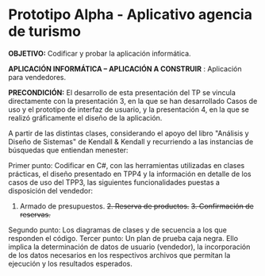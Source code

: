 # Prototipo Alpha - Aplicativo agencia de turismo

**OBJETIVO:** Codificar y probar la aplicación informática.

**APLICACIÓN INFORMÁTICA – APLICACIÓN A CONSTRUIR** : Aplicación para vendedores.

**PRECONDICIÓN:** El desarrollo de esta presentación del TP se vincula directamente con la presentación 3, en la que se han desarrollado Casos de uso y el prototipo de interfaz de usuario, y la presentación 4, en la que se realizó gráficamente el diseño de la aplicación.

A partir de las distintas clases, considerando el apoyo del libro "Análisis y Diseño de Sistemas" de Kendall & Kendall y recurriendo a las instancias de búsquedas que entiendan menester:

Primer punto: Codificar en C#, con las herramientas utilizadas en clases prácticas, el diseño presentado en TPP4 y la información en detalle de los casos de uso del TPP3, las siguientes funcionalidades puestas a disposición del vendedor:
  1. Armado de presupuestos.
  ~~2. Reserva de productos.~~
  ~~3. Confirmación de reservas.~~

Segundo punto: Los diagramas de clases y de secuencia a los que responden el código.
Tercer punto: Un plan de prueba caja negra. Ello implica la determinación de datos de usuario (vendedor), la incorporación de los datos necesarios en los respectivos archivos que permitan la ejecución y los resultados esperados.

